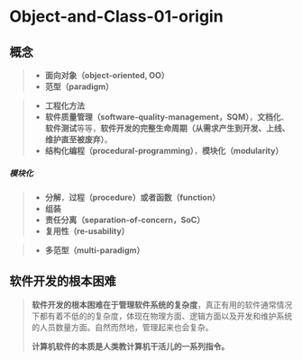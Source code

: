 # Object-and-Class-01-origin

## 概念

> + **面向对象（object-oriented, OO）**
> + **范型（paradigm）**



> + **工程化方法**
> + **软件质量管理（software-quality-management，SQM）**，**文档化**、**软件测试**等等，**软件开发的完整生命周期（从需求产生到开发、上线、维护直至被废弃）**。
> + **结构化编程（procedural-programming）**，**模块化（modularity）**



##### **模块化**

> + **分解**，**过程（procedure）**或者**函数（function）**
> + **组装**
> + **责任分离（separation-of-concern，SoC）**
> + **复用性（re-usability）**



> + **多范型（multi-paradigm）**



## **软件开发的根本困难**

> **软件开发的根本困难在于管理软件系统的复杂度**，真正有用的软件通常情况下都有着不低的的复杂度，体现在物理方面、逻辑方面以及开发和维护系统的人员数量方面。自然而然地，管理起来也会复杂。
>
> **计算机软件的本质是人类教计算机干活儿的一系列指令。**



